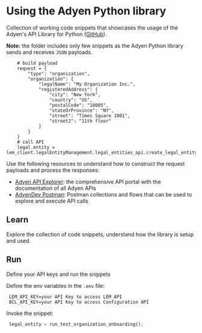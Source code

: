 # Using the Adyen Python library

Collection of working code snippets that showcases the usage of the Adyen's API Library for Python ([GitHub](https://github.com/Adyen/adyen-python-api-library)).

**Note:** the folder includes only few snippets as the Adyen Python library sends and receives `JSON` payloads.  

```
    # build payload
    request = {
        "type": "organization",
        "organization": {
            "legalName": "My Organization Inc.",
            "registeredAddress": {
                "city": "New York",
                "country": "US",
                "postalCode": "10005",
                "stateOrProvince": "NY",
                "street": "Times Square 1001",
                "street2": "11th floor"
            }
        }
    }
    # call API
    legal_entity = lem_client.legalEntityManagement.legal_entities_api.create_legal_entity(request)
```
Use the following resources to understand how to construct the request payloads and process the responses:
* [Adyen API Explorer](https://docs.adyen.com/api-explorer/): the comprehensive API portal with the documentation of all Adyen APIs  
* [AdyenDev Postman](https://www.postman.com/adyendev): Postman collections and flows that can be used to explore and execute API calls 

## Learn
Explore the collection of code snippets, understand how the library is setup and used.

## Run
Define your API keys and run the snippets

Define the env variables in the `.env` file:
```
 LEM_API_KEY=your API Key to access LEM API
 BCL_API_KEY=your API Key to access Configuration API
```
Invoke the snippet:
```python
 legal_entity = run_test_organization_onboarding();
```

